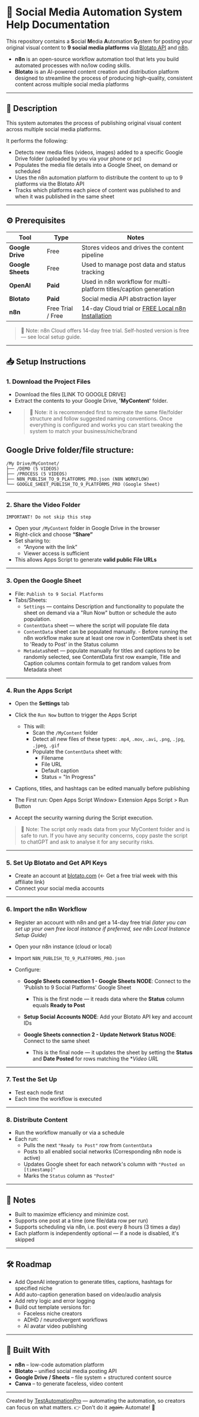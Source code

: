 # 🔁 Social Media Automation System Help Documentation

This repository contains a **S**ocial **M**edia **A**utomation **S**ystem for posting your original visual content to **9 social media platforms** via [Blotato API](https://blotato.com/?ref=aiacntnt) and [n8n](https://n8n.io).

- **n8n** is an open-source workflow automation tool that lets you build automated processes with no/low coding skills.
- **Blotato** is an AI-powered content creation and distribution platform designed to streamline the process of producing high-quality, consistent content across multiple social media platforms

---
## 🚀 Description 

This system automates the process of publishing original visual content across multiple social media platforms.

It performs the following:

- Detects new media files (videos, images) added to a specific Google Drive folder (uploaded by you via your phone or pc)
- Populates the media file details into a Google Sheet, on demand or scheduled 
- Uses the n8n automation platform to distribute the content to up to 9 platforms via the Blotato API
- Tracks which platforms each piece of content was published to and when it was published in the same sheet

---

## ⚙️ Prerequisites

| Tool               | Type                | Notes                                                  |
|--------------------|---------------------|---------------------------------------------------------|
| **Google Drive**   | Free                | Stores videos and drives the content pipeline          |
| **Google Sheets**  | Free                | Used to manage post data and status tracking           |
| **OpenAI**         | **Paid**            | Used in n8n workflow for multi-platform titles/caption generation     |
| **Blotato**        | **Paid**            | Social media API abstraction layer                     |
| **n8n**            | Free Trial / Free   | 14-day Cloud trial or [FREE Local n8n Installation](local_n8n.md)              |

> 📌 Note: n8n Cloud offers 14-day free trial. Self-hosted version is free — see local setup guide.

---

## 📥 Setup Instructions

### 1. **Download the Project Files**

- Download the files [LINK TO GOOGLE DRIVE]
- Extract the contents to your Google Drive, **'MyContent'** folder.
- > 📌 Note: it is recommended first to recreate the same file/folder structure and follow suggested naming conventions. Once everything is configured and works you can start tweaking the system to match your business/niche/brand

 ## Google Drive folder/file structure:

```
/My Drive/MyContnet/
├── /DEMO (5 VIDEOS)
├── /PROCESS (5 VIDEOS)
├── N8N_PUBLISH_TO_9_PLATFORMS_PRO.json (N8N WORKFLOW)
└── GOOGLE_SHEET_PUBLISH_TO_9_PLATFORMS_PRO (Google Sheet)

```

---

### 2. **Share the Video Folder**
```
IMPORTANT! Do not skip this step
```
- Open your `/MyContent` folder in Google Drive in the browser
- Right-click and choose **“Share”**
- Set sharing to:
  - “Anyone with the link”
  - Viewer access is sufficient
- This allows Apps Script to generate **valid public File URLs**

---

### 3. **Open the Google Sheet**

- File: `Publish to 9 Social Platforms`
- Tabs/Sheets:
  - `Settings` — contains Description and functionality to populate the sheet on demand via a "Run Now" button or schedule the auto population.
  - `ContentData` sheet — where the script will populate file data
  - `ContentData` sheet can be populated manually.
        - Before running the n8n workflow make sure at least one row in ContentData sheet is set to 'Ready to Post' in the Status column
  -  `Metadata`sheet  — populate manually for titles and captions to be randomly selected, see ContentData first row example, Title and Caption columns contain formula to get random values from Metadata sheet

---

### 4. **Run the Apps Script**

- Open the **Settings** tab
- Click the `Run Now` button to trigger the Apps Script
  - This will:
    - Scan the `/MyContent` folder
    - Detect all new files of these types: `.mp4`, `.mov`, `.avi`, `.png`, `.jpg`, `.jpeg`, `.gif`
    - Populate the `ContentData` sheet with:
      - Filename
      - File URL
      - Default caption
      - Status = "In Progress"
- Captions, titles, and hashtags can be edited manually before publishing

- The First run: Open Apps Script  Window> Extension Apps Script > Run Button

 - Accept the security warning during the Script execution.
> 📌 Note: The script only reads data from your MyContent folder and is safe to run. If  you have any security concerns, copy paste the script to chatGPT and ask to analyse it for any security risks.
---

### 5. **Set Up Blotato and Get API Keys**

- Create an account at [blotato.com](https://blotato.com/?ref=aiacntnt) (<- Get a free trial week with this affiliate link)
- Connect your social media accounts

---

### 6. **Import the n8n Workflow**

* Register an account with n8n and get a 14-day free trial
  *(later you can set up your own free local instance if preferred, see n8n Local Instance Setup Guide)*
* Open your n8n instance (cloud or local)
* Import `N8N_PUBLISH_TO_9_PLATFORMS_PRO.json`
* Configure:

  * **Google Sheets connection 1 - Google Sheets NODE**: Connect to the 'Publish to 9 Social Platforms' Google Sheet

    * This is the first node — it reads data where the **Status** column equals **Ready to Post**
  * **Setup Social Accounts NODE**: Add your Blotato API key and account IDs
  * **Google Sheets connection 2 - Update Network Status NODE**: Connect to the same sheet

    * This is the final node — it updates the sheet by setting the **Status** and **Date Posted** for rows matching the **Video URL*


---
### 7. **Test the Set Up**
- Test each node first 
- Each time the workflow is executed 
---
### 8. **Distribute Content**

- Run the workflow manually or via a schedule
- Each run:
  - Pulls the next `"Ready to Post"` row from `ContentData`
  - Posts to all enabled social networks (Corresponding n8n node is active)
  - Updates Google sheet for each network's column with `"Posted on [timestamp]"`
  - Marks the `Status` column as `"Posted"`

---

## 📌 Notes

- Built to maximize efficiency and minimize cost. 
- Supports one post at a time (one file/data row per run)
- Supports scheduling via n8n, i.e. post every 8 hours (3 times a day)
- Each platform is independently optional — if a node is disabled, it's skipped

---

## 🛠 Roadmap

- Add OpenAI integration to generate titles, captions, hashtags for specified niche
- Add auto-caption generation based on video/audio analysis
- Add retry logic and error logging
- Build out template versions for:
  - Faceless niche creators
  - ADHD / neurodivergent workflows
  - AI avatar video publishing

---

## 🧠 Built With

- **n8n** – low-code automation platform
- **Blotato** – unified social media posting API
- **Google Drive / Sheets** – file system + structured content source
- **Canva** – to generate faceless, video content

---

Created by [TestAutomationPro](https://www.instagram.com/test.automation.pro/) — automating the automation, so creators can focus on what matters.
👉 Don't do it a̶g̶a̶i̶n̶. Automate! 🚀

